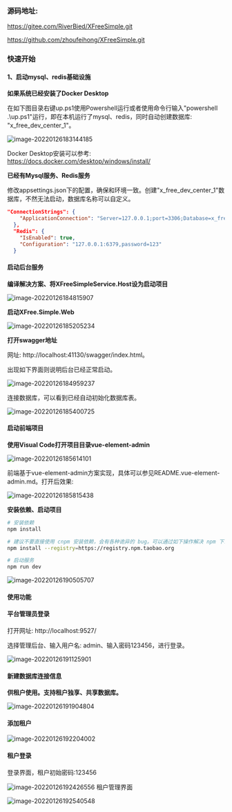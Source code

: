 ### 源码地址:

https://gitee.com/RiverBied/XFreeSimple.git

https://github.com/zhoufeihong/XFreeSimple.git

### 快速开始

#### 1、启动mysql、redis基础设施

**如果系统已经安装了Docker Desktop**

在如下图目录右键up.ps1使用Powershell运行或者使用命令行输入"powershell .\up.ps1"运行，即在本机运行了mysql、redis，同时自动创建数据库: "x_free_dev_center_1"。

![image-20220126183144185](docs/images/image-20220126183144185.png)

Docker Desktop安装可以参考: https://docs.docker.com/desktop/windows/install/

**已经有Mysql服务、Redis服务**

修改appsettings.json下的配置，确保和环境一致。创建"x_free_dev_center_1"数据库，不然无法启动，数据库名称可以自定义。

```json
"ConnectionStrings": {
    "ApplicationConnection": "Server=127.0.0.1;port=3306;Database=x_free_dev_center_1;User=root; Password=root"
  },
  "Redis": {
    "IsEnabled": true,
    "Configuration": "127.0.0.1:6379,password=123"
  }
```

#### 启动后台服务

**编译解决方案、将XFreeSimpleService.Host设为启动项目**

![image-20220126184815907](docs/images/image-20220126184815907.png)

**启动XFree.Simple.Web**

![image-20220126185205234](docs/images/image-20220126185205234.png)

**打开swagger地址**

网址: http://localhost:41130/swagger/index.html。

出现如下界面则说明后台已经正常启动。

![image-20220126184959237](docs/images/image-20220126184959237.png)

连接数据库，可以看到已经自动初始化数据库表。

![image-20220126185400725](docs/images/image-20220126185400725.png)

#### 启动前端项目

**使用Visual Code打开项目目录vue-element-admin**

![image-20220126185614101](docs/images/image-20220126185614101.png)

前端基于vue-element-admin方案实现，具体可以参见README.vue-element-admin.md。打开后效果:

![image-20220126185815438](docs/images/image-20220126185815438.png)

**安装依赖、启动项目**

```bash
# 安装依赖
npm install

# 建议不要直接使用 cnpm 安装依赖，会有各种诡异的 bug。可以通过如下操作解决 npm 下载速度慢的问题
npm install --registry=https://registry.npm.taobao.org

# 启动服务
npm run dev
```

![image-20220126190505707](docs/images/image-20220126190505707.png)

#### 使用功能

#### 平台管理员登录

打开网址: http://localhost:9527/

选择管理后台、输入用户名: admin、输入密码123456，进行登录。

![image-20220126191125901](docs/images/image-20220126191125901.png)

#### 新建数据库连接信息

**供租户使用。支持租户独享、共享数据库。**

![image-20220126191904804](docs/images/image-20220126191904804.png)

#### 添加租户

![image-20220126192204002](docs/images/image-20220126192204002.png)

#### 租户登录

登录界面，租户初始密码:123456

![image-20220126192426556](docs/images/image-20220126192426556.png)
租户管理界面

![image-20220126192540548](docs/images/image-20220126192540548.png)
